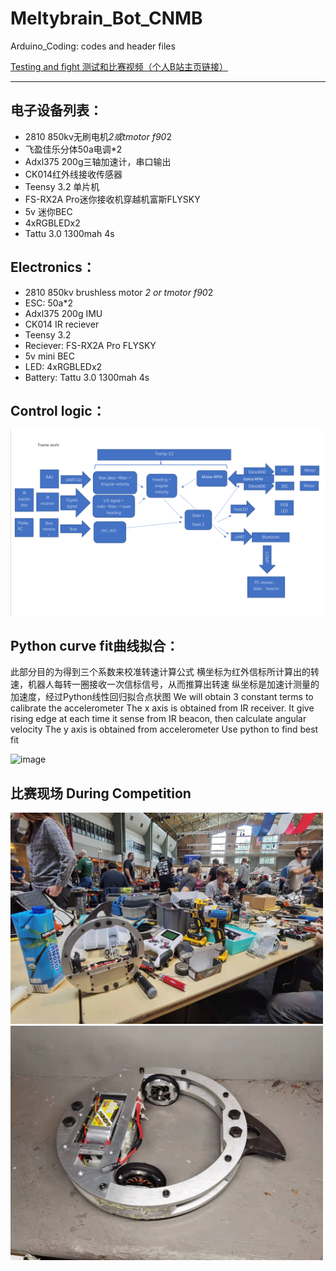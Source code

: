 # Meltybrain_Bot_CNMB
Arduino_Coding: codes and header files

[Testing and fight 测试和比赛视频（个人B站主页链接）](https://space.bilibili.com/3836113/video)
*************
## 电子设备列表：
* 2810 850kv无刷电机*2或tmotor f90*2
* 飞盈佳乐分体50a电调*2
* Adxl375 200g三轴加速计，串口输出
* CK014红外线接收传感器
* Teensy 3.2 单片机
* FS-RX2A Pro迷你接收机穿越机富斯FLYSKY
* 5v 迷你BEC
* 4xRGBLEDx2
* Tattu 3.0 1300mah 4s

## Electronics：
* 2810 850kv brushless motor *2 or tmotor f90*2
* ESC: 50a*2
* Adxl375 200g IMU
* CK014 IR reciever
* Teensy 3.2 
* Reciever: FS-RX2A Pro FLYSKY
* 5v mini BEC
* LED: 4xRGBLEDx2
* Battery: Tattu 3.0 1300mah 4s

## Control logic：
<img src="Documentations/map2.PNG" width="800">

## Python curve fit曲线拟合：
此部分目的为得到三个系数来校准转速计算公式
横坐标为红外信标所计算出的转速，机器人每转一圈接收一次信标信号，从而推算出转速
纵坐标是加速计测量的加速度，经过Python线性回归拟合点状图
We will obtain 3 constant terms to calibrate the accelerometer
The x axis is obtained from IR receiver. It give rising edge at each time it sense from IR beacon, then calculate angular velocity
The y axis is obtained from accelerometer
Use python to find best fit


![image](https://user-images.githubusercontent.com/64048267/183519794-784a3272-f966-4dce-a281-990ac1a16b9b.png)

## 比赛现场 During Competition
<img src="Documentations/bot1.jpg" width="500">
<img src="Documentations/bot2.jpg" width="500">
